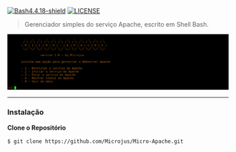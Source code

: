 [![Bash4.4.18-shield]](http://tldp.org/LDP/abs/html/bashver4.html#AEN21220) [![LICENSE](https://img.shields.io/badge/Licen%C3%A7a-MIT-brightgreen.svg)](https://github.com/Microjus/Micro-Apache/blob/main/LICENSE)

> Gerenciador simples do serviço Apache, escrito em Shell Bash.
 
![Banner]

----
### Instalação
**Clone o Repositório**
```bash
$ git clone https://github.com/Microjus/Micro-Apache.git
```
[Banner]: https://github.com/Microjus/Micro-Apache/blob/main/micro-apache-banner.png
[Bash4.4.18-shield]: https://img.shields.io/badge/Bash-4.4.18%2B-brightgreen.svg "Bash 4.4.18 Ou superior"

